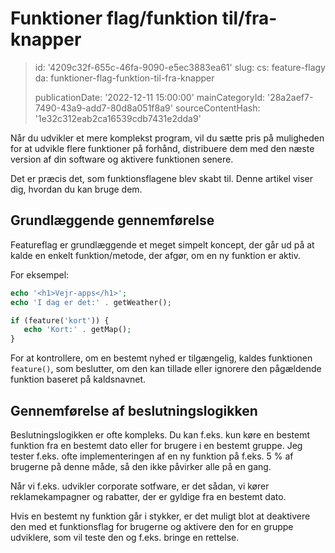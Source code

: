 Funktioner flag/funktion til/fra-knapper
========================================

> id: '4209c32f-655c-46fa-9090-e5ec3883ea61'
> slug:
> 	cs: feature-flagy
> 	da: funktioner-flag-funktion-til-fra-knapper
> 
> publicationDate: '2022-12-11 15:00:00'
> mainCategoryId: '28a2aef7-7490-43a9-add7-80d8a051f8a9'
> sourceContentHash: '1e32c312eab2ca16539cdb7431e2dda9'

Når du udvikler et mere komplekst program, vil du sætte pris på muligheden for at udvikle flere funktioner på forhånd, distribuere dem med den næste version af din software og aktivere funktionen senere.

Det er præcis det, som funktionsflagene blev skabt til. Denne artikel viser dig, hvordan du kan bruge dem.

Grundlæggende gennemførelse
---------------------

Featureflag er grundlæggende et meget simpelt koncept, der går ud på at kalde en enkelt funktion/metode, der afgør, om en ny funktion er aktiv.

For eksempel:

```php
echo '<h1>Vejr-apps</h1>';
echo 'I dag er det:' . getWeather();

if (feature('kort')) {
   echo 'Kort:' . getMap();
}
```

For at kontrollere, om en bestemt nyhed er tilgængelig, kaldes funktionen `feature()`, som beslutter, om den kan tillade eller ignorere den pågældende funktion baseret på kaldsnavnet.

Gennemførelse af beslutningslogikken
-------------------------------

Beslutningslogikken er ofte kompleks. Du kan f.eks. kun køre en bestemt funktion fra en bestemt dato eller for brugere i en bestemt gruppe. Jeg tester f.eks. ofte implementeringen af en ny funktion på f.eks. 5 % af brugerne på denne måde, så den ikke påvirker alle på en gang.

Når vi f.eks. udvikler corporate sotfware, er det sådan, vi kører reklamekampagner og rabatter, der er gyldige fra en bestemt dato.

Hvis en bestemt ny funktion går i stykker, er det muligt blot at deaktivere den med et funktionsflag for brugerne og aktivere den for en gruppe udviklere, som vil teste den og f.eks. bringe en rettelse.
